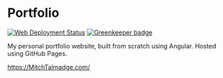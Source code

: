 # Portfolio
[![Web Deployment Status](https://github.com/MitchTalmadge/Portfolio/workflows/Web%20Deployment/badge.svg)](https://github.com/MitchTalmadge/Portfolio/actions) [![Greenkeeper badge](https://badges.greenkeeper.io/MitchTalmadge/Portfolio.svg)](https://greenkeeper.io/)

My personal portfolio website, built from scratch using Angular. Hosted using GitHub Pages.

https://MitchTalmadge.com/
